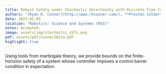 ```yaml
---
title: Robust Safety under Stochastic Uncertainty with Discrete-Time Control Barrier Functions
authors: "[Ryan K. Cosner](http://www.rkcosner.com/), **Preston Culbertson**, [Andrew J. Taylor](https://www.cms.caltech.edu/people/ajtaylor), and [Aaron D. Ames](http://ames.caltech.edu/)"
date: 2023-02-03
location: "Robotics: Science and Systems (RSS)"
notes: Accepted.
image: assets/img/stochastic_cbfs.png
pdf: assets/pdf/cosner2023a.pdf
highlight: true
---
```

Using tools from martingale theory, we provide bounds on the finite-horizion safety of a system whose controller imposes a control barrer condition in expectation.
